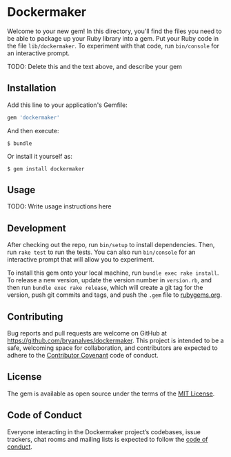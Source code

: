 # Dockermaker

Welcome to your new gem! In this directory, you'll find the files you need to be able to package up your Ruby library into a gem. Put your Ruby code in the file `lib/dockermaker`. To experiment with that code, run `bin/console` for an interactive prompt.

TODO: Delete this and the text above, and describe your gem

## Installation

Add this line to your application's Gemfile:

```ruby
gem 'dockermaker'
```

And then execute:

    $ bundle

Or install it yourself as:

    $ gem install dockermaker

## Usage

TODO: Write usage instructions here

## Development

After checking out the repo, run `bin/setup` to install dependencies. Then, run `rake test` to run the tests. You can also run `bin/console` for an interactive prompt that will allow you to experiment.

To install this gem onto your local machine, run `bundle exec rake install`. To release a new version, update the version number in `version.rb`, and then run `bundle exec rake release`, which will create a git tag for the version, push git commits and tags, and push the `.gem` file to [rubygems.org](https://rubygems.org).

## Contributing

Bug reports and pull requests are welcome on GitHub at https://github.com/bryanalves/dockermaker. This project is intended to be a safe, welcoming space for collaboration, and contributors are expected to adhere to the [Contributor Covenant](http://contributor-covenant.org) code of conduct.

## License

The gem is available as open source under the terms of the [MIT License](https://opensource.org/licenses/MIT).

## Code of Conduct

Everyone interacting in the Dockermaker project’s codebases, issue trackers, chat rooms and mailing lists is expected to follow the [code of conduct](https://github.com/bryanalves/dockermaker/blob/master/CODE_OF_CONDUCT.md).
